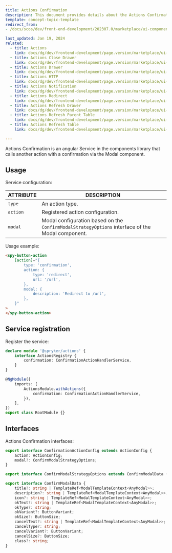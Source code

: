 ```yaml
---
title: Actions Confirmation
description: This document provides details about the Actions Confirmation service in the Components Library.
template: concept-topic-template
redirect_from:
- /docs/scos/dev/front-end-development/202307.0/marketplace/ui-components-library/actions/actions-confirmation.html

last_updated: Jan 19, 2024
related:
  - title: Actions
    link: docs/dg/dev/frontend-development/page.version/marketplace/ui-components-library/actions/ui-components-library-actions.html
  - title: Actions Close Drawer
    link: docs/dg/dev/frontend-development/page.version/marketplace/ui-components-library/actions/actions-close-drawer.html
  - title: Actions Drawer
    link: docs/dg/dev/frontend-development/page.version/marketplace/ui-components-library/actions/actions-drawer.html
  - title: Actions HTTP
    link: docs/dg/dev/frontend-development/page.version/marketplace/ui-components-library/actions/actions-http.html
  - title: Actions Notification
    link: docs/dg/dev/frontend-development/page.version/marketplace/ui-components-library/actions/actions-notification.html
  - title: Actions Redirect
    link: docs/dg/dev/frontend-development/page.version/marketplace/ui-components-library/actions/actions-redirect.html
  - title: Actions Refresh Drawer
    link: docs/dg/dev/frontend-development/page.version/marketplace/ui-components-library/actions/actions-refresh-drawer.html
  - title: Actions Refresh Parent Table
    link: docs/dg/dev/frontend-development/page.version/marketplace/ui-components-library/actions/actions-refresh-parent-table.html
  - title: Actions Refresh Table
    link: docs/dg/dev/frontend-development/page.version/marketplace/ui-components-library/actions/actions-refresh-table.html

---
```


Actions Confirmation is an angular Service in the components library that calls another action with a confirmation via the Modal component.


## Usage

Service configuration:

| ATTRIBUTE | DESCRIPTION |
| - | - |
| `type` | An action type. |
| `action` | Registered action configuration. |
| `modal` | Modal configuration based on the `ConfirmModalStrategyOptions` interface of the Modal component.  |


Usage example:

```html
<spy-button-action
    [action]="{
        type: 'confirmation',
        action: {
            type: 'redirect',
            url: '/url',
        },
        modal: {
            description: 'Redirect to /url',
        },
    }"
>
</spy-button-action>
```

## Service registration

Register the service:

```ts
declare module '@spryker/actions' {
    interface ActionsRegistry {
        confirmation: ConfirmationActionHandlerService,
    }
}

@NgModule({
    imports: [
        ActionsModule.withActions({
            confirmation: ConfirmationActionHandlerService,
        }),
    ],
})
export class RootModule {}
```

## Interfaces

Actions Confirmation interfaces:

```ts
export interface ConfirmationActionConfig extends ActionConfig {
    action: ActionConfig;
    modal?: ConfirmModalStrategyOptions;
}

export interface ConfirmModalStrategyOptions extends ConfirmModalData {}

export interface ConfirmModalData {
    title?: string | TemplateRef<ModalTemplateContext<AnyModal>>;
    description?: string | TemplateRef<ModalTemplateContext<AnyModal>>;
    icon?: string | TemplateRef<ModalTemplateContext<AnyModal>>;
    okText?: string | TemplateRef<ModalTemplateContext<AnyModal>>;
    okType?: string;
    okVariant?: ButtonVariant;
    okSize?: ButtonSize;
    cancelText?: string | TemplateRef<ModalTemplateContext<AnyModal>>;
    cancelType?: string;
    cancelVariant?: ButtonVariant;
    cancelSize?: ButtonSize;
    class?: string;
}
```
